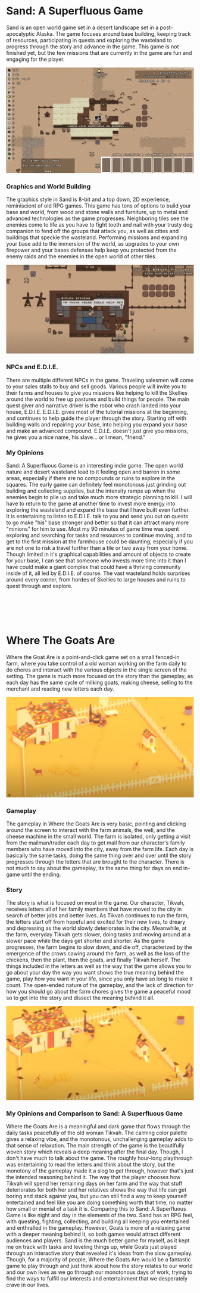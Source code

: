 # Sand: A Superfluous Game

Sand is an open world game set in a desert landscape set in a post-apocalyptic Alaska. The game focuses around base building, keeping track of resources, participating in quests and exploring the wasteland to progress through the story and advance in the game. This game is not finished yet, but the few missions that are currently in the game are fun and engaging for the player.

<IMG SRC="images/Sand1.JPG">

### Graphics and World Building
The graphics style in Sand is 8-bit and a top down, 2D experience, reminiscient of old RPG games. This game has tons of options to build your base and world, from wood and stone walls and furniture, up to metal and advanced technologies as the game progresses. Neighboring tiles see the enemies come to life as you have to fight tooth and nail with your trusty dog companion to fend off the groups that attack you, as well as cities and buildings that speckle the wasteland. Performing missions and expanding your base add to the immersion of the world, as upgrades to your own firepower and your bases defenses help keep you protected from the enemy raids and the enemies in the open world of other tiles.

<IMG SRC="images/Sand2.JPG">
  
### NPCs and E.D.I.E.
There are multiple different NPCs in the game. Traveling salesmen will come to your sales stalls to buy and sell goods. Various people will invite you to their farms and houses to give you missions like helping to kill the Skellies around the world to free up pastures and build things for people. The main quest giver and narrative driver is the robot who crash landed into your house, E.D.I.E. E.D.I.E. gives most of the tutorial missions at the beginning, and continues to help guide the player through the story. Starting off with building walls and repairing your base, into helping you expand your base and make an advanced compound. E.D.I.E. doesn't just give you missions, he gives you a nice name, his slave... or I mean, "friend." 

### My Opinions
Sand: A Superfluous Game is an interesting indie game. The open world nature and desert wasteland lead to it feeling open and barren in some areas, especially if there are no compounds or ruins to explore in the squares. The early game can definitely feel monotonous just grinding out building and collecting supplies, but the intensity ramps up when the enemies begin to pile up and take much more strategic planning to kill. I will have to return to the game at another time to invest more energy into exploring the wasteland and expand the base that I have built even further. It is entertaining to listen to E.D.I.E. talk to you and send you out on quests to go make "his" base stronger and better so that it can attract many more "minions" for him to use. Most my 90 minutes of game time was spent exploring and searching for tasks and resources to continue moving, and to get to the first mission at the farmhouse could be daunting, especially if you are not one to risk a travel further than a tile or two away from your home. Though limited in it's graphical capabilities and amount of objects to create for your base, I can see that someone who invests more time into it than I have could make a giant complex that could have a thriving community inside of it, all led by E.D.I.E. of course. The vast wasteland holds surprises around every corner, from hordes of Skellies to large houses and ruins to quest through and explore. 

<br></br>
<br></br>
# Where The Goats Are

Where the Goat Are is a point-and-click game set on a small fenced-in farm, where you take control of a old woman working on the farm daily to do chores and interact with the various objects in the single screen of the setting. The game is much more focused on the story than the gameplay, as each day has the same cycle of milking goats, making cheese, selling to the merchant and reading new letters each day.

<IMG SRC="images/Goat1.JPG">

### Gameplay

The gameplay in Where the Goats Are is very basic, pointing and clicking around the screen to interact with the farm animals, the well, and the cheese machine in the small world. The farm is isolated, only getting a visit from the mailman/trader each day to get mail from our character's family members who have moved into the city, away from the farm life. Each day is basically the same tasks, doing the same thing over and over until the story progresses through the letters that are brought to the character. There is not much to say about the gameplay, its the same thing for days on end in-game until the ending.

### Story

The story is what is focused on most in the game. Our character, Tikvah, receives letters all of her family members that have moved to the city in search of better jobs and better lives. As Tikvah continues to run the farm, the letters start off from hopeful and excited for their new lives, to dreary and depressing as the world slowly deteriorates in the city. Meanwhile, at the farm, everyday Tikvah gets slower, doing tasks and moving around at a slower pace while the days get shorter and shorter. As the game progresses, the farm begins to slow down, and die off, characterized by the emergence of the crows cawing around the farm, as well as the loss of the chickens, then the plant, then the goats, and finally Tikvah herself. The things included in the letters as well as the way that the game allows you to go about your day the way you want shows the true meaning behind the game, play how you want in your life, since you only have so long to make it count. The open-ended nature of the gameplay, and the lack of direction for how you should go about the farm chores gives the game a peaceful mood so to get into the story and dissect the meaning behind it all.

<IMG SRC="images/Goat2.JPG">
  
### My Opinions and Comparison to Sand: A Superfluous Game
 
Where the Goats Are is a meaningful and dark game that flows through the daily tasks peacefully of the old woman Tikvah. The calming color palette gives a relaxing vibe, and the monotonous, unchallenging gameplay adds to that sense of relaxation. The main strength of the game is the beautifully woven story which reveals a deep meaning after the final day. Though, I don't have much to talk about the game. The roughly hour-long playthrough was entertaining to read the letters and think about the story, but the monotony of the gameplay made it a slog to get through, however that's just the intended reasoning behind it. The way that the player chooses how Tikvah will spend her remaining days on her farm and the way that stuff deteriorates for both her and her relatives shows the way that life can get boring and stack against you, but you can still find a way to keep yourself entertained and feel like you are doing something worth that time, no matter how small or menial of a task it is.
Comparing this to Sand: A Superfluous Game is like night and day in the elements of the two. Sand has an RPG feel, with questing, fighting, collecting, and building all keeping you entertained and enthralled in the gameplay. However, Goats is more of a relaxing game with a deeper meaning behind it, so both games would attract different audiences and players. Sand is the much better game for myself, as it kept me on track with tasks and leveling things up, while Goats just played through an interactive story that revealed it's ideas from the slow gameplay. Though, for a majority of people, Where the Goats Are would be a fantastic game to play through and just think about how the story relates to our world and our own lives as we go through our monotonous days of work, trying to find the ways to fulfill our interests and entertainment that we desperately crave in our lives.
